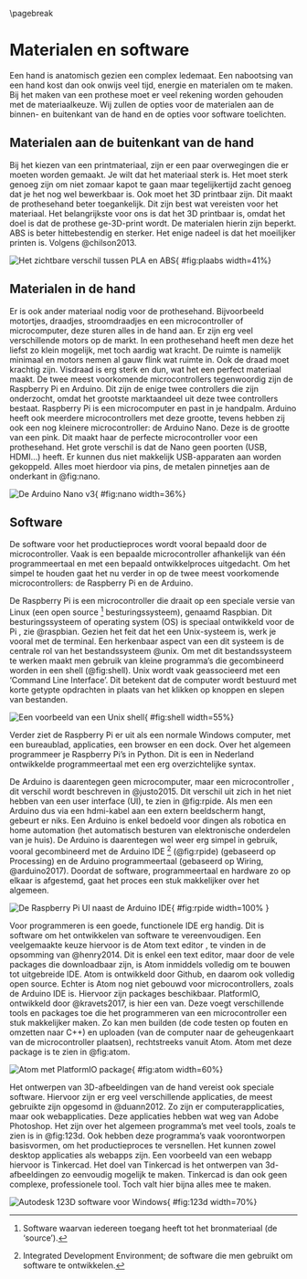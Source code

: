 \pagebreak
# Materialen en software
Een hand is anatomisch gezien een complex ledemaat. Een nabootsing van een hand kost dan ook onwijs veel tijd, energie en materialen om te maken. Bij het maken van een prothese moet er veel rekening worden gehouden met de materiaalkeuze. Wij zullen de opties voor de materialen aan de binnen- en buitenkant van de hand en de opties voor software toelichten.

## Materialen aan de buitenkant van de hand
Bij het kiezen van een printmateriaal, zijn er een paar overwegingen die er moeten worden gemaakt. Je wilt dat het materiaal sterk is. Het moet sterk genoeg zijn om niet zomaar kapot te gaan maar tegelijkertijd zacht genoeg dat je het nog wel bewerkbaar is. Ook moet het 3D printbaar zijn. Dit maakt de prothesehand beter toegankelijk. Dit zijn best wat vereisten voor het materiaal. Het belangrijkste voor ons is dat het 3D printbaar is, omdat het doel is dat de prothese ge-3D-print wordt. De materialen hierin zijn beperkt. ABS is beter hittebestendig en sterker. Het enige nadeel is dat het moeilijker printen is. Volgens @chilson2013.

![Het zichtbare verschil tussen PLA en ABS](img/image_10.png){ #fig:plaabs width=41%}

## Materialen in de hand
Er is ook ander materiaal nodig voor de prothesehand. Bijvoorbeeld motortjes, draadjes, stroomdraadjes en een microcontroller of microcomputer, deze sturen alles in de hand aan. Er zijn erg veel verschillende motors op de markt. In een prothesehand heeft men deze het liefst zo klein mogelijk, met toch aardig wat kracht. De ruimte is namelijk minimaal en motors nemen al gauw flink wat ruimte in. Ook de draad moet krachtig zijn. Visdraad is erg sterk en dun, wat het een perfect materiaal maakt. De twee meest voorkomende microcontrollers tegenwoordig zijn de Raspberry Pi en Arduino. Dit zijn de enige twee controllers die zijn onderzocht, omdat het grootste marktaandeel uit deze twee controllers bestaat. Raspberry Pi is een microcomputer en past in je handpalm. Arduino heeft ook meerdere microcontrollers met deze grootte, tevens hebben zij ook een nog kleinere microcontroller: de Arduino Nano. Deze is de grootte van een pink. Dit maakt haar de perfecte microcontroller voor een prothesehand. Het grote verschil is dat de Nano geen poorten (USB, HDMI…) heeft. Er kunnen dus niet makkelijk USB-apparaten aan worden gekoppeld. Alles moet hierdoor via pins, de metalen pinnetjes aan de onderkant in @fig:nano.

![De Arduino Nano v3](img/image_11.png){ #fig:nano width=36%}

## Software
De software voor het productieproces wordt vooral bepaald door de microcontroller. Vaak is een bepaalde microcontroller afhankelijk van één programmeertaal en met een bepaald ontwikkelproces uitgedacht. Om het simpel te houden gaat het nu verder in op de twee meest voorkomende microcontrollers: de Raspberry Pi en de Arduino.

De Raspberry Pi is een microcontroller die draait op een speciale versie van Linux (een open source [^os] besturingssysteem), genaamd Raspbian. Dit besturingssysteem of operating system (OS) is speciaal ontwikkeld voor de Pi , zie @raspbian. Gezien het feit dat het een Unix-systeem is, werk je vooral met de terminal. Een herkenbaar aspect van een dit systeem is de centrale rol van het bestandssysteem @unix. Om met dit bestandssysteem te werken maakt men gebruik van kleine programma’s die gecombineerd worden in een shell (@fig:shell). Unix wordt vaak geassocieerd met een ‘Command Line Interface’. Dit betekent dat de computer wordt bestuurd met korte getypte opdrachten in plaats van het klikken op knoppen en slepen van bestanden.

[^os]: Software waarvan iedereen toegang heeft tot het bronmateriaal (de ‘source’).


![Een voorbeeld van een Unix shell](img/image_12.jpg){ #fig:shell width=55%}

Verder ziet de Raspberry Pi er uit als een normale Windows computer, met een bureaublad, applicaties, een browser en een dock. Over het algemeen programmeer je Raspberry Pi’s in Python. Dit is een in Nederland ontwikkelde programmeertaal met een erg overzichtelijke syntax.

De Arduino is daarentegen geen microcomputer, maar een microcontroller , dit verschil wordt beschreven in @justo2015. Dit verschil uit zich in het niet hebben van een user interface (UI), te zien in @fig:rpide. Als men een Arduino dus via een hdmi-kabel aan een extern beeldscherm hangt, gebeurt er niks. Een Arduino is enkel bedoeld voor dingen als robotica en home automation (het automatisch besturen van elektronische onderdelen van je huis). De Arduino is daarentegen wel weer erg simpel in gebruik, vooral gecombineerd met de Arduino IDE [^ide] (@fig:rpide) (gebaseerd op Processing) en de Arduino programmeertaal (gebaseerd op Wiring, @arduino2017). Doordat de software, programmeertaal en hardware zo op elkaar is afgestemd, gaat het proces een stuk makkelijker over het algemeen.

[^ide]: Integrated Development Environment; de software die men gebruikt om software te ontwikkelen.

![De Raspberry Pi UI naast de Arduino IDE](img/rpi_ard.png){ #fig:rpide width=100% }

Voor programmeren is een goede, functionele IDE erg handig. Dit is software om het ontwikkelen van software te vereenvoudigen. Een veelgemaakte keuze hiervoor is de Atom text editor , te vinden in de opsomming van @henry2014. Dit is enkel een text editor, maar door de vele packages die downloadbaar zijn, is Atom inmiddels volledig om te bouwen tot uitgebreide IDE. Atom is ontwikkeld door Github, en daarom ook volledig open source. Echter is Atom nog niet gebouwd voor microcontrollers, zoals de Arduino IDE is. Hiervoor zijn packages beschikbaar. PlatformIO, ontwikkeld door @kravets2017, is hier een van. Deze voegt verschillende tools en packages toe die het programmeren van een microcontroller een stuk makkelijker maken. Zo kan men builden (de code testen op fouten en omzetten naar C++) en uploaden (van de computer naar de geheugenkaart van de microcontroller plaatsen), rechtstreeks  vanuit Atom. Atom met deze package is te zien in @fig:atom.

![Atom met PlatformIO package](img/image_15.png){ #fig:atom width=60%}

Het ontwerpen van 3D-afbeeldingen van de hand vereist ook speciale software. Hiervoor zijn er erg veel verschillende applicaties, de meest gebruikte zijn opgesomd in @duann2012. Zo zijn er computerapplicaties, maar ook webapplicaties. Deze applicaties hebben wat weg van Adobe Photoshop. Het zijn over het algemeen programma’s met veel tools, zoals te zien is in @fig:123d. Ook hebben deze programma’s vaak voorontworpen basisvormen, om het productieproces te versnellen. Het kunnen zowel desktop applicaties als webapps zijn. Een voorbeeld van een webapp hiervoor is Tinkercad. Het doel van Tinkercad is het ontwerpen van 3d-afbeeldingen zo eenvoudig mogelijk te maken. Tinkercad is dan ook geen complexe, professionele tool. Toch valt hier bijna alles mee te maken.  

![Autodesk 123D software voor Windows](img/image_16.jpg){ #fig:123d width=70%}
